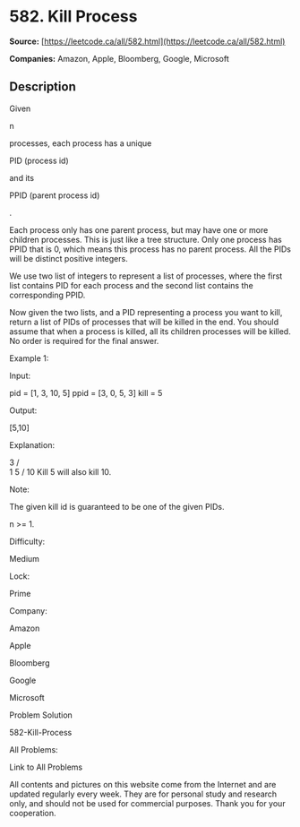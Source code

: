 # 582. Kill Process

**Source:** [https://leetcode.ca/all/582.html](https://leetcode.ca/all/582.html)

**Companies:** Amazon, Apple, Bloomberg, Google, Microsoft

## Description

Given

n

processes, each process has a unique

PID (process id)

and its

PPID
        (parent process id)

.

Each process only has one parent process, but may have one or more children processes. This
        is just like a tree structure. Only one process has PPID that is 0, which means this process
        has no parent process. All the PIDs will be distinct positive integers.

We use two list of integers to represent a list of processes, where the first list contains
        PID for each process and the second list contains the corresponding PPID.

Now given the two lists, and a PID representing a process you want to kill, return a list of
        PIDs of processes that will be killed in the end. You should assume that when a process is
        killed, all its children processes will be killed. No order is required for the final
        answer.

Example 1:

Input:

pid =  [1, 3, 10, 5]
ppid = [3, 0, 5, 3]
kill = 5

Output:

[5,10]

Explanation:

3
         /   \
        1     5
             /
            10
Kill 5 will also kill 10.

Note:

The given kill id is guaranteed to be one of the given PIDs.

n >= 1.

Difficulty:

Medium

Lock:

Prime

Company:

Amazon

Apple

Bloomberg

Google

Microsoft

Problem Solution

582-Kill-Process

All Problems:

Link to All Problems

All contents and pictures on this website come from the Internet and are updated regularly every week. They are for personal study and research only, and should not be used for commercial purposes. Thank you for your cooperation.

